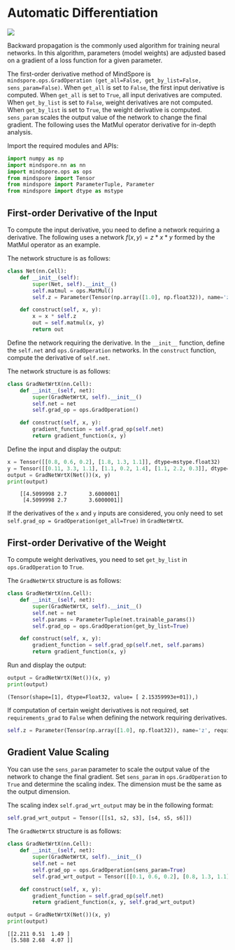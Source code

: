 # Automatic Differentiation

<a href="https://gitee.com/mindspore/docs/blob/r1.2/tutorials/source_en/autograd.md" target="_blank"><img src="https://gitee.com/mindspore/docs/raw/r1.2/resource/_static/logo_source.png"></a>

Backward propagation is the commonly used algorithm for training neural networks. In this algorithm, parameters (model weights) are adjusted based on a gradient of a loss function for a given parameter.

The first-order derivative method of MindSpore is `mindspore.ops.GradOperation (get_all=False, get_by_list=False, sens_param=False)`. When `get_all` is set to `False`, the first input derivative is computed. When `get_all` is set to `True`, all input derivatives are computed. When `get_by_list` is set to `False`, weight derivatives are not computed. When `get_by_list` is set to `True`, the weight derivative is computed. `sens_param` scales the output value of the network to change the final gradient. The following uses the MatMul operator derivative for in-depth analysis.

Import the required modules and APIs:

```python
import numpy as np
import mindspore.nn as nn
import mindspore.ops as ops
from mindspore import Tensor
from mindspore import ParameterTuple, Parameter
from mindspore import dtype as mstype
```

## First-order Derivative of the Input

To compute the input derivative, you need to define a network requiring a derivative. The following uses a network $f(x,y)=z *x* y$ formed by the MatMul operator as an example.

The network structure is as follows:

```python
class Net(nn.Cell):
    def __init__(self):
        super(Net, self).__init__()
        self.matmul = ops.MatMul()
        self.z = Parameter(Tensor(np.array([1.0], np.float32)), name='z')

    def construct(self, x, y):
        x = x * self.z
        out = self.matmul(x, y)
        return out
```

Define the network requiring the derivative. In the `__init__` function, define the `self.net` and `ops.GradOperation` networks. In the `construct` function, compute the derivative of `self.net`.

The network structure is as follows:

```python
class GradNetWrtX(nn.Cell):
    def __init__(self, net):
        super(GradNetWrtX, self).__init__()
        self.net = net
        self.grad_op = ops.GradOperation()

    def construct(self, x, y):
        gradient_function = self.grad_op(self.net)
        return gradient_function(x, y)
```

Define the input and display the output:

```python
x = Tensor([[0.8, 0.6, 0.2], [1.8, 1.3, 1.1]], dtype=mstype.float32)
y = Tensor([[0.11, 3.3, 1.1], [1.1, 0.2, 1.4], [1.1, 2.2, 0.3]], dtype=mstype.float32)
output = GradNetWrtX(Net())(x, y)
print(output)
```

```text
    [[4.5099998 2.7       3.6000001]
     [4.5099998 2.7       3.6000001]]
```

If the derivatives of the `x` and `y` inputs are considered, you only need to set `self.grad_op = GradOperation(get_all=True)` in `GradNetWrtX`.

## First-order Derivative of the Weight

To compute weight derivatives, you need to set `get_by_list` in `ops.GradOperation` to `True`.

The `GradNetWrtX` structure is as follows:

```python
class GradNetWrtX(nn.Cell):
    def __init__(self, net):
        super(GradNetWrtX, self).__init__()
        self.net = net
        self.params = ParameterTuple(net.trainable_params())
        self.grad_op = ops.GradOperation(get_by_list=True)

    def construct(self, x, y):
        gradient_function = self.grad_op(self.net, self.params)
        return gradient_function(x, y)
```

Run and display the output:

```python
output = GradNetWrtX(Net())(x, y)
print(output)
```

```text
(Tensor(shape=[1], dtype=Float32, value= [ 2.15359993e+01]),)
```

If computation of certain weight derivatives is not required, set `requirements_grad` to `False` when defining the network requiring derivatives.

```Python
self.z = Parameter(Tensor(np.array([1.0], np.float32)), name='z', requires_grad=False)
```

## Gradient Value Scaling

You can use the `sens_param` parameter to scale the output value of the network to change the final gradient. Set `sens_param` in `ops.GradOperation` to `True` and determine the scaling index. The dimension must be the same as the output dimension.

The scaling index `self.grad_wrt_output` may be in the following format:

```python
self.grad_wrt_output = Tensor([[s1, s2, s3], [s4, s5, s6]])
```

The `GradNetWrtX` structure is as follows:

```python
class GradNetWrtX(nn.Cell):
    def __init__(self, net):
        super(GradNetWrtX, self).__init__()
        self.net = net
        self.grad_op = ops.GradOperation(sens_param=True)
        self.grad_wrt_output = Tensor([[0.1, 0.6, 0.2], [0.8, 1.3, 1.1]], dtype=mstype.float32)

    def construct(self, x, y):
        gradient_function = self.grad_op(self.net)
        return gradient_function(x, y, self.grad_wrt_output)

output = GradNetWrtX(Net())(x, y)  
print(output)
```

```text
[[2.211 0.51  1.49 ]
 [5.588 2.68  4.07 ]]
```
